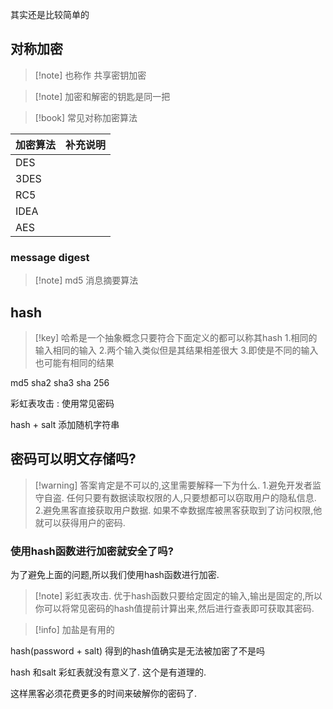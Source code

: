 

其实还是比较简单的
## 对称加密

>[!note] 也称作 共享密钥加密 

>[!note] 加密和解密的钥匙是同一把 


>[!book] 常见对称加密算法
>

| 加密算法 | 补充说明 |
| ---- | ---- |
| DES  |      |
| 3DES |      |
| RC5  |      |
| IDEA |      |
| AES  |      |
### message digest 

>[!note] md5 消息摘要算法

## hash  

>[!key] 哈希是一个抽象概念只要符合下面定义的都可以称其hash
>1.相同的输入相同的输入
>2.两个输入类似但是其结果相差很大
>3.即使是不同的输入也可能有相同的结果

md5
sha2 sha3
sha 256 


彩虹表攻击 : 使用常见密码 


hash + salt 添加随机字符串


## 密码可以明文存储吗? 

>[!warning] 答案肯定是不可以的,这里需要解释一下为什么. 
>1.避免开发者监守自盗. 任何只要有数据读取权限的人,只要想都可以窃取用户的隐私信息. 
>2.避免黑客直接获取用户数据. 如果不幸数据库被黑客获取到了访问权限,他就可以获得用户的密码. 


### 使用hash函数进行加密就安全了吗? 

为了避免上面的问题,所以我们使用hash函数进行加密. 

>[!note] 彩虹表攻击. 
>优于hash函数只要给定固定的输入,输出是固定的,所以你可以将常见密码的hash值提前计算出来,然后进行查表即可获取其密码. 


>[!info] 加盐是有用的 


hash(password + salt) 得到的hash值确实是无法被加密了不是吗 

hash 和salt 彩虹表就没有意义了. 这个是有道理的. 

这样黑客必须花费更多的时间来破解你的密码了. 


